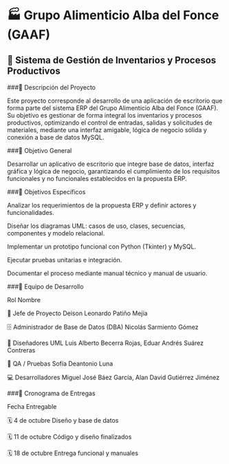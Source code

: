 # 🏭 Grupo Alimenticio Alba del Fonce (GAAF)
## 🧾 Sistema de Gestión de Inventarios y Procesos Productivos
###📖 Descripción del Proyecto

Este proyecto corresponde al desarrollo de una aplicación de escritorio que forma parte del sistema ERP del Grupo Alimenticio Alba del Fonce (GAAF).
Su objetivo es gestionar de forma integral los inventarios y procesos productivos, optimizando el control de entradas, salidas y solicitudes de materiales, mediante una interfaz amigable, lógica de negocio sólida y conexión a base de datos MySQL.


###🎯 Objetivo General

Desarrollar un aplicativo de escritorio que integre base de datos, interfaz gráfica y lógica de negocio, garantizando el cumplimiento de los requisitos funcionales y no funcionales establecidos en la propuesta ERP.


###🎯 Objetivos Específicos

Analizar los requerimientos de la propuesta ERP y definir actores y funcionalidades.

Diseñar los diagramas UML: casos de uso, clases, secuencias, componentes y modelo relacional.

Implementar un prototipo funcional con Python (Tkinter) y MySQL.

Ejecutar pruebas unitarias e integración.

Documentar el proceso mediante manual técnico y manual de usuario.



###👥 Equipo de Desarrollo

Rol	Nombre

🧠 Jefe de Proyecto	Deison Leonardo Patiño Mejía

🗄️ Administrador de Base de Datos (DBA)	Nicolás Sarmiento Gómez

🧩 Diseñadores UML	Luis Alberto Becerra Rojas, Eduar Andrés Suárez Contreras

🧪 QA / Pruebas	Sofía Deantonio Luna

💻 Desarrolladores	Miguel José Báez García, Alan David Gutiérrez Jiménez


###🧪 Cronograma de Entregas

Fecha	Entregable

🗓️ 4 de octubre	Diseño y base de datos

🗓️ 11 de octubre	Código y diseño finalizados

🗓️ 18 de octubre	Entrega funcional y manuales
